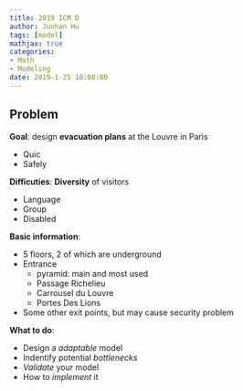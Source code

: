 ```yaml
---
title: 2019 ICM D
author: Junhan Hu
tags: [model]
mathjax: true
categories:
- Math
- Modeling
date: 2019-1-25 18:00:00
---
```


## Problem

**Goal**: design **evacuation plans** at the Louvre in Paris
* Quic
* Safely

**Difficuties**: **Diversity** of visitors

* Language
* Group
* Disabled

**Basic information**:

* 5 floors, 2 of which are underground
* Entrance
  * pyramid: main and most used
  * Passage Richelieu
  * Carrousel du Louvre
  * Portes Des Lions
* Some other exit points, but may cause security problem

**What to do**:

* Design a *adaptable* model
* Indentify potential *bottlenecks*
* *Validate* your model
* How to *implement* it